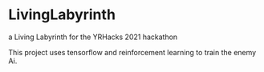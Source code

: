# LivingLabyrinth
a Living Labyrinth for the YRHacks 2021 hackathon

This project uses tensorflow and reinforcement learning to train the enemy Ai.
